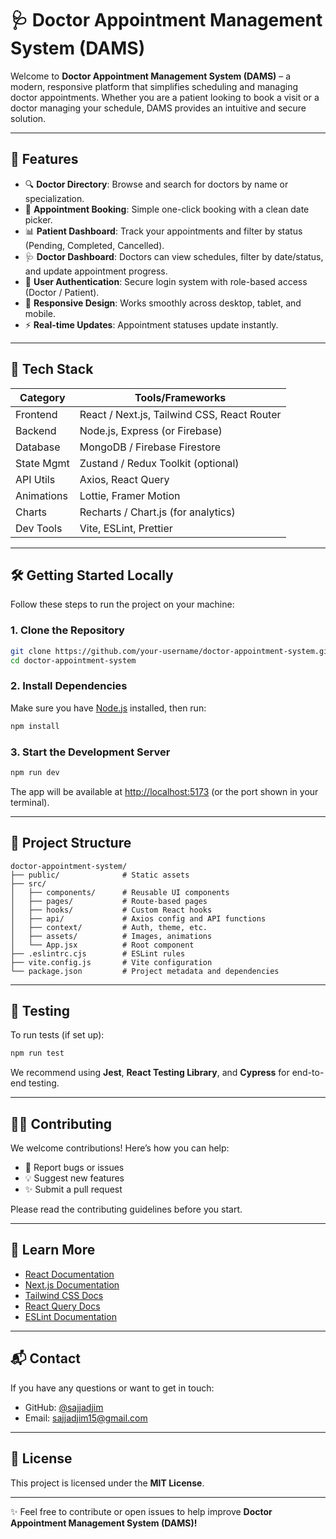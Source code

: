 # 🩺 Doctor Appointment Management System (DAMS)

Welcome to **Doctor Appointment Management System (DAMS)** – a modern, responsive platform that simplifies scheduling and managing doctor appointments. Whether you are a patient looking to book a visit or a doctor managing your schedule, DAMS provides an intuitive and secure solution.

---

## 🚀 Features

- 🔍 **Doctor Directory**: Browse and search for doctors by name or specialization.
- 📅 **Appointment Booking**: Simple one-click booking with a clean date picker.
- 📊 **Patient Dashboard**: Track your appointments and filter by status (Pending, Completed, Cancelled).
- 🩺 **Doctor Dashboard**: Doctors can view schedules, filter by date/status, and update appointment progress.
- 🔐 **User Authentication**: Secure login system with role-based access (Doctor / Patient).
- 📱 **Responsive Design**: Works smoothly across desktop, tablet, and mobile.
- ⚡ **Real-time Updates**: Appointment statuses update instantly.

---

## 🧰 Tech Stack

| Category    | Tools/Frameworks |
|-------------|------------------|
| Frontend    | React / Next.js, Tailwind CSS, React Router |
| Backend     | Node.js, Express (or Firebase) |
| Database    | MongoDB / Firebase Firestore |
| State Mgmt  | Zustand / Redux Toolkit (optional) |
| API Utils   | Axios, React Query |
| Animations  | Lottie, Framer Motion |
| Charts      | Recharts / Chart.js (for analytics) |
| Dev Tools   | Vite, ESLint, Prettier |

---

## 🛠 Getting Started Locally

Follow these steps to run the project on your machine:

### 1. Clone the Repository

```bash
git clone https://github.com/your-username/doctor-appointment-system.git
cd doctor-appointment-system
```

### 2. Install Dependencies

Make sure you have [Node.js](https://nodejs.org/) installed, then run:

```bash
npm install
```

### 3. Start the Development Server

```bash
npm run dev
```

The app will be available at [http://localhost:5173](https://medical-camp-management-4da72.web.app/) (or the port shown in your terminal).

---

## 📂 Project Structure

```
doctor-appointment-system/
├── public/              # Static assets
├── src/
│   ├── components/      # Reusable UI components
│   ├── pages/           # Route-based pages
│   ├── hooks/           # Custom React hooks
│   ├── api/             # Axios config and API functions
│   ├── context/         # Auth, theme, etc.
│   ├── assets/          # Images, animations
│   └── App.jsx          # Root component
├── .eslintrc.cjs        # ESLint rules
├── vite.config.js       # Vite configuration
└── package.json         # Project metadata and dependencies
```

---

## 🧪 Testing

To run tests (if set up):

```bash
npm run test
```

We recommend using **Jest**, **React Testing Library**, and **Cypress** for end-to-end testing.

---

## 🧑‍💻 Contributing

We welcome contributions! Here’s how you can help:

- 🐛 Report bugs or issues  
- 💡 Suggest new features  
- ✨ Submit a pull request  

Please read the contributing guidelines before you start.

---

## 📖 Learn More

- [React Documentation](https://react.dev/)  
- [Next.js Documentation](https://nextjs.org/)  
- [Tailwind CSS Docs](https://tailwindcss.com/)  
- [React Query Docs](https://tanstack.com/query/latest)  
- [ESLint Documentation](https://eslint.org/)  

---

## 📬 Contact

If you have any questions or want to get in touch:

- GitHub: [@sajjadjim](https://github.com/sajjadjim)  
- Email: sajjadjim15@gmail.com  

---

## 📜 License

This project is licensed under the **MIT License**.

---

✨ Feel free to contribute or open issues to help improve **Doctor Appointment Management System (DAMS)!**
